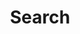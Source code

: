 ---
title: "Search"
description: "Minimalist templates for research papers, presentations, and websites. Built with LaTeX and Hugo. For students, professors, and other scientists."
---